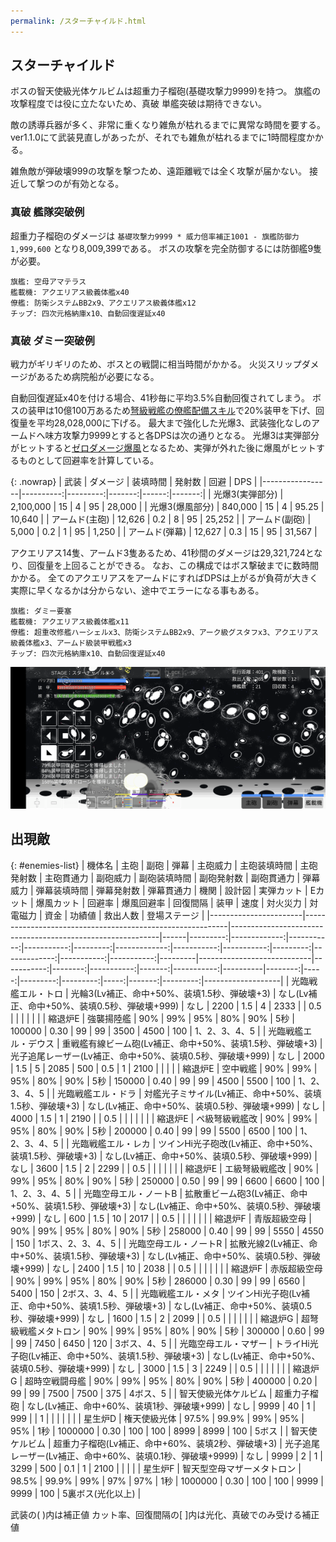 ```yaml
---
permalink: /スターチャイルド.html
---
```

## スターチャイルド

ボスの智天使級光体ケルビムは超重力子榴砲(基礎攻撃力9999)を持つ。
旗艦の攻撃程度では役に立たないため、真破 単艦突破は期待できない。

敵の誘導兵器が多く、非常に重くなり雑魚が枯れるまでに異常な時間を要する。
ver1.1.0にて武装見直しがあったが、それでも雑魚が枯れるまでに1時間程度かかる。

雑魚敵が弾破壊999の攻撃を撃つため、遠距離戦では全く攻撃が届かない。
接近して撃つのが有効となる。

### 真破 艦隊突破例

超重力子榴砲のダメージは `基礎攻撃力9999 * 威力倍率補正1001 - 旗艦防御力1,999,600` となり8,009,399である。
ボスの攻撃を完全防御するには防御艦9隻が必要。

```
旗艦: 空母アマテラス
艦載機: アクエリアス級義体艦x40
僚艦: 防衛システムBB2x9、アクエリアス級義体艦x12
チップ: 四次元格納庫x10、自動回復遅延x40
```

### 真破 ダミー突破例

戦力がギリギリのため、ボスとの戦闘に相当時間がかかる。
火災スリップダメージがあるため病院船が必要になる。

自動回復遅延x40を付ける場合、41秒毎に平均3.5%自動回復されてしまう。
ボスの装甲は10億100万あるため[弩級戦艦の僚艦配備スキル](僚艦配備スキル.md#僚艦配備スキル)で20%装甲を下げ、回復量を平均28,028,000に下げる。
最大まで強化した光爆3、武装強化なしのアームドへ味方攻撃力9999とすると各DPSは次の通りとなる。
光爆3は実弾部分がヒットすると[ゼロダメージ爆風](ダメージ計算.md#爆風について)となるため、実弾が外れた後に爆風がヒットするものとして回避率を計算している。

{: .nowrap}
| 武装            |  ダメージ | 装填時間 | 発射数 |  回避 |    DPS |
|-----------------|----------:|---------:|-------:|------:|-------:|
| 光爆3(実弾部分) | 2,100,000 |       15 |      4 |    95 | 28,000 |
| 光爆3(爆風部分) |   840,000 |       15 |      4 | 95.25 | 10,640 |
| アームド(主砲)  |    12,626 |      0.2 |      8 |    95 | 25,252 |
| アームド(副砲)  |     5,000 |      0.2 |      1 |    95 |  1,250 |
| アームド(弾幕)  |    12,627 |      0.3 |     15 |    95 | 31,567 |

アクエリアス14隻、アームド3隻あるため、41秒間のダメージは29,321,724となり、回復量を上回ることができる。
なお、この構成ではボス撃破までに数時間かかる。
全てのアクエリアスをアームドにすればDPSは上がるが負荷が大きく実際に早くなるかは分からない、途中でエラーになる事もある。

```
旗艦: ダミー要塞
艦載機: アクエリアス級義体艦x11
僚艦: 超重改修艦ハーシェルx3、防衛システムBB2x9、アーク級グスタフx3、アクエリアス級義体艦x3、アームド級装甲戦艦x3
チップ: 四次元格納庫x10、自動回復遅延x40
```

![スターチャイルドエリア5ボス](./image/スターチャイルドエリア5ボス.png)

## 出現敵

{: #enemies-list}
| 機体名                | 主砲                                                      | 副砲                                                       | 弾幕 | 主砲威力 | 主砲装填時間 | 主砲発射数 | 主砲貫通力 | 副砲威力 | 副砲装填時間 | 副砲発射数 | 副砲貫通力 | 弾幕威力 | 弾幕装填時間 | 弾幕発射数 | 弾幕貫通力 | 機関    | 設計図                     | 実弾カット | Eカット | 爆風カット | 回避率 | 爆風回避率 | 回復間隔 |    装甲 | 速度 | 対火災力 | 対電磁力 | 資金 | 功績値 | 救出人数 | 登場ステージ      |
|-----------------------|-----------------------------------------------------------|------------------------------------------------------------|------|---------:|-------------:|-----------:|-----------:|---------:|-------------:|-----------:|-----------:|---------:|-------------:|-----------:|-----------:|---------|----------------------------|-----------:|--------:|-----------:|-------:|-----------:|----------|--------:|-----:|---------:|---------:|-----:|-------:|---------:|-------------------|
| 光臨戦艦エル・トロ    | 光輪3(Lv補正、命中+50%、装填1.5秒、弾破壊+3)              | なし(Lv補正、命中+50%、装填0.5秒、弾破壊+999)              | なし |     2200 |          1.5 |          4 |       2333 |          |          0.5 |            |            |          |              |            |            | 縮退炉E | 強襲揚陸艦                 |        90% |     99% |        95% |    80% |        90% | 5秒      |  100000 | 0.30 |       99 |       99 | 3500 |   4500 |      100 | 1、2、3、4、5     |
| 光臨戦艦エル・デウス  | 重戦艦有線ビーム砲(Lv補正、命中+50%、装填1.5秒、弾破壊+3) | 光子追尾レーザー(Lv補正、命中+50%、装填0.5秒、弾破壊+999)  | なし |     2000 |          1.5 |          5 |       2085 |      500 |          0.5 |          1 |       2100 |          |              |            |            | 縮退炉E | 空中戦艦                   |        90% |     99% |        95% |    80% |        90% | 5秒      |  150000 | 0.40 |       99 |       99 | 4500 |   5500 |      100 | 1、2、3、4、5     |
| 光臨戦艦エル・ドラ    | 対艦光子ミサイル(Lv補正、命中+50%、装填1.5秒、弾破壊+3)   | なし(Lv補正、命中+50%、装填0.5秒、弾破壊+999)              | なし |     4000 |          1.5 |          1 |       2190 |          |          0.5 |            |            |          |              |            |            | 縮退炉E | ペ級弩級戦艦改             |        90% |     99% |        95% |    80% |        90% | 5秒      |  200000 | 0.40 |       99 |       99 | 5500 |   6500 |      100 | 1、2、3、4、5     |
| 光臨戦艦エル・レカ    | ツインHi光子砲改(Lv補正、命中+50%、装填1.5秒、弾破壊+3)   | なし(Lv補正、命中+50%、装填0.5秒、弾破壊+999)              | なし |     3600 |          1.5 |          2 |       2299 |          |          0.5 |            |            |          |              |            |            | 縮退炉E | エ級弩級戦艦改             |        90% |     99% |        95% |    80% |        90% | 5秒      |  250000 | 0.50 |       99 |       99 | 6600 |   6600 |      100 | 1、2、3、4、5     |
| 光臨空母エル・ノートB | 拡散重ビーム砲3(Lv補正、命中+50%、装填1.5秒、弾破壊+3)    | なし(Lv補正、命中+50%、装填0.5秒、弾破壊+999)              | なし |      600 |          1.5 |         10 |       2017 |          |          0.5 |            |            |          |              |            |            | 縮退炉F | 青版超級空母               |        90% |     99% |        95% |    80% |        90% | 5秒      |  258000 | 0.40 |       99 |       99 | 5550 |   4550 |      150 | 1ボス、2、3、4、5 |
| 光臨空母エル・ノートR | 拡散光線2(Lv補正、命中+50%、装填1.5秒、弾破壊+3)          | なし(Lv補正、命中+50%、装填0.5秒、弾破壊+999)              | なし |     2400 |          1.5 |         10 |       2038 |          |          0.5 |            |            |          |              |            |            | 縮退炉F | 赤版超級空母               |        90% |     99% |        95% |    80% |        90% | 5秒      |  286000 | 0.30 |       99 |       99 | 6560 |   5400 |      150 | 2ボス、3、4、5    |
| 光臨戦艦エル・メタ    | ツインHi光子砲(Lv補正、命中+50%、装填1.5秒、弾破壊+3)     | なし(Lv補正、命中+50%、装填0.5秒、弾破壊+999)              | なし |     1600 |          1.5 |          2 |       2099 |          |          0.5 |            |            |          |              |            |            | 縮退炉G | 超弩級戦艦メタトロン       |        90% |     99% |        95% |    80% |        90% | 5秒      |  300000 | 0.60 |       99 |       99 | 7450 |   6450 |      120 | 3ボス、4、5       |
| 光臨空母エル・マザー  | トライHi光子砲(Lv補正、命中+50%、装填1.5秒、弾破壊+3)     | なし(Lv補正、命中+50%、装填0.5秒、弾破壊+999)              | なし |     3000 |          1.5 |          3 |       2249 |          |          0.5 |            |            |          |              |            |            | 縮退炉G | 超時空戦闘母艦             |        90% |     99% |        95% |    80% |        90% | 5秒      |  400000 | 0.20 |       99 |       99 | 7500 |   7500 |      375 | 4ボス、5          |
| 智天使級光体ケルビム  | 超重力子榴砲                                              | なし(Lv補正、命中+60%、装填1秒、弾破壊+999)                | なし |     9999 |           40 |          1 |        999 |          |            1 |            |            |          |              |            |            | 星生炉D | 権天使級光体               |      97.5% |   99.9% |        99% |    95% |        95% | 1秒      | 1000000 | 0.30 |      100 |      100 | 8999 |   8999 |      100 | 5ボス             |
| 智天使ケルビム        | 超重力子榴砲(Lv補正、命中+60%、装填2秒、弾破壊+3)         | 光子追尾レーザー(Lv補正、命中+60%、装填0.1秒、弾破壊+9999) | なし |     9999 |            2 |          1 |       3299 |      500 |          0.1 |          1 |       2100 |          |              |            |            | 星生炉F | 智天型空母マザーメタトロン |      98.5% |   99.9% |        99% |    97% |        97% | 1秒      | 1000000 | 0.30 |      100 |      100 | 9999 |   9999 |      100 | 5裏ボス(光化以上) |

武装の( )内は補正値
カット率、回復間隔の[ ]内は光化、真破でのみ受ける補正値
